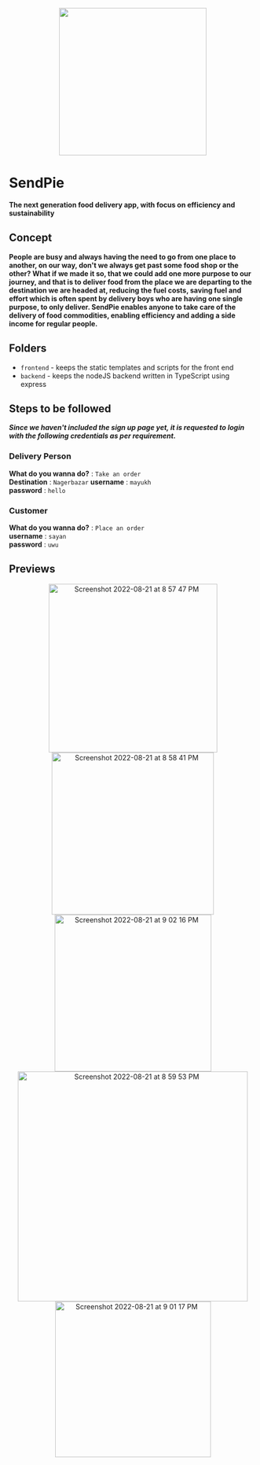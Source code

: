 <p align="center">
<img src="https://user-images.githubusercontent.com/63096193/185798217-4dbf8573-ee90-43e7-bbd6-5f34642b5506.png"  width="300" height="300">
</p>

# SendPie

**The next generation food delivery app, with focus on efficiency and sustainability**


## Concept

**People are busy and always having the need to go from one place to another, on our way, don't we always get past some food shop or the other?
What if we made it so, that we could add one more purpose to our journey, and that is to deliver food from the place we are departing 
to the destination we are headed at, reducing the fuel costs, saving fuel and effort which is often spent by delivery boys who are having 
one single purpose, to only deliver. SendPie enables anyone to take care of the delivery of food commodities, enabling efficiency and 
adding a side income for regular people.**


## Folders

- `frontend` - keeps the static templates and scripts for the front end
- `backend` - keeps the nodeJS backend written in TypeScript using express


## Steps to be followed
_**Since we haven't included the sign up page yet, it is requested to login with the following credentials as per requirement.**_

### Delivery Person
 
  **What do you wanna do?** :  `Take an order`   \
  **Destination** : `Nagerbazar`
  **username** :  `mayukh`   
  **password** : `hello`
  
### Customer

  **What do you wanna do?** :  `Place an order`  \
  **username** : `sayan`     
  **password** : `uwu`
  
  

## Previews
<p align="center" float="center">
<img width="343" alt="Screenshot 2022-08-21 at 8 57 47 PM" src="https://user-images.githubusercontent.com/63096193/185798552-fa7414d8-72ef-436b-a93c-0155c45ef7d8.png">
<img width="330" alt="Screenshot 2022-08-21 at 8 58 41 PM" src="https://user-images.githubusercontent.com/63096193/185798589-9ed26088-a864-46d1-ae05-b3a9ce354334.png">
<img width="319" alt="Screenshot 2022-08-21 at 9 02 16 PM" src="https://user-images.githubusercontent.com/63096193/185798751-f2e023ac-b0fe-49f7-bd0f-fd2b7bf9f538.png">
<img width="468" alt="Screenshot 2022-08-21 at 8 59 53 PM" src="https://user-images.githubusercontent.com/63096193/185798647-e4539055-d886-4901-aa93-21001127f51b.png">
<img width="317" alt="Screenshot 2022-08-21 at 9 01 17 PM" src="https://user-images.githubusercontent.com/63096193/185798706-7a9129e5-a6d6-4c72-85a8-0afd3a124fde.png">
</p>
